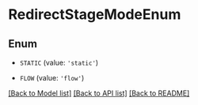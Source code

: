 # RedirectStageModeEnum


## Enum

* `STATIC` (value: `'static'`)

* `FLOW` (value: `'flow'`)

[[Back to Model list]](../README.md#documentation-for-models) [[Back to API list]](../README.md#documentation-for-api-endpoints) [[Back to README]](../README.md)


